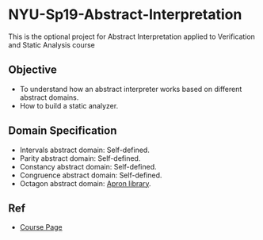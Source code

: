# NYU-Sp19-Abstract-Interpretation
This is the optional project for Abstract Interpretation applied to Verification and Static Analysis course

## Objective
- To understand how an abstract interpreter works based on different abstract domains.
- How to build a static analyzer.

## Domain Specification
- Intervals abstract domain: Self-defined.
- Parity abstract domain: Self-defined.
- Constancy abstract domain: Self-defined.
- Congruence abstract domain: Self-defined.
- Octagon abstract domain: [Apron library](http://apron.cri.ensmp.fr/library/).

## Ref
- [Course Page](https://cs.nyu.edu/courses/spring19/CSCI-GA.3140-001/)
